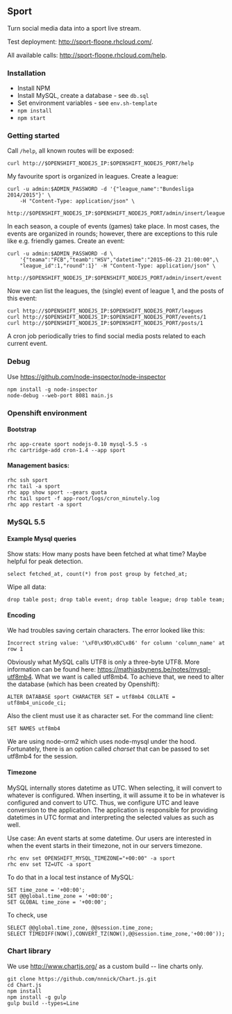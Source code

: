 ## Sport

Turn social media data into a sport live stream.

Test deployment: http://sport-floone.rhcloud.com/.

All available calls: http://sport-floone.rhcloud.com/help.

### Installation

* Install NPM
* Install MySQL, create a database - see `db.sql`
* Set environment variables - see `env.sh-template`
* `npm install`
* `npm start`

### Getting started

Call `/help`, all known routes will be exposed:

	curl http://$OPENSHIFT_NODEJS_IP:$OPENSHIFT_NODEJS_PORT/help

My favourite sport is organized in leagues. Create a league:

	curl -u admin:$ADMIN_PASSWORD -d '{"league_name":"Bundesliga 2014/2015"}' \
		-H "Content-Type: application/json" \
		http://$OPENSHIFT_NODEJS_IP:$OPENSHIFT_NODEJS_PORT/admin/insert/league

In each season, a couple of events (games) take place. In most cases, the events are organized in rounds; however, there are exceptions to this rule like e.g. friendly games. Create an event:

	curl -u admin:$ADMIN_PASSWORD -d \
		'{"teama":"FCB","teamb":"HSV","datetime":"2015-06-23 21:00:00",\
		"league_id":1,"round":1}' -H "Content-Type: application/json" \
		http://$OPENSHIFT_NODEJS_IP:$OPENSHIFT_NODEJS_PORT/admin/insert/event

Now we can list the leagues, the (single) event of league 1, and the posts of this event:

	curl http://$OPENSHIFT_NODEJS_IP:$OPENSHIFT_NODEJS_PORT/leagues
	curl http://$OPENSHIFT_NODEJS_IP:$OPENSHIFT_NODEJS_PORT/events/1
	curl http://$OPENSHIFT_NODEJS_IP:$OPENSHIFT_NODEJS_PORT/posts/1

A cron job periodically tries to find social media posts related to each current event.

### Debug

Use https://github.com/node-inspector/node-inspector

	npm install -g node-inspector
	node-debug --web-port 8081 main.js

### Openshift environment

#### Bootstrap

	rhc app-create sport nodejs-0.10 mysql-5.5 -s
	rhc cartridge-add cron-1.4 --app sport

#### Management basics:

	rhc ssh sport
	rhc tail -a sport
	rhc app show sport --gears quota
	rhc tail sport -f app-root/logs/cron_minutely.log
	rhc app restart -a sport

### MySQL 5.5

#### Example Mysql queries

Show stats: How many posts have been fetched at what time? Maybe helpful for peak detection.

	select fetched_at, count(*) from post group by fetched_at;

Wipe all data:

	drop table post; drop table event; drop table league; drop table team;

#### Encoding

We had troubles saving certain characters. The error looked like this:

	Incorrect string value: '\xF0\x9D\x8C\x86' for column 'column_name' at row 1

Obviously what MySQL calls UTF8 is only a three-byte UTF8. More information can be found here:
https://mathiasbynens.be/notes/mysql-utf8mb4.
What we want is called utf8mb4. To achieve that, we need to alter the database (which has been created by Openshift):

	ALTER DATABASE sport CHARACTER SET = utf8mb4 COLLATE = utf8mb4_unicode_ci;

Also the client must use it as character set. For the command line client:

	SET NAMES utf8mb4

We are using node-orm2 which uses node-mysql under the hood. Fortunately, there is an option called _charset_  that can be passed to set utf8mb4 for the session.

#### Timezone

MySQL internally stores datetime as UTC. When selecting, it will convert to whatever is configured. When inserting, it will assume it to be in whatever is configured and convert to UTC. Thus, we configure UTC and leave conversion to the application. The application is responsible for providing datetimes in UTC format and interpreting the selected values as such as well.

Use case: An event starts at some datetime. Our users are interested in when the event starts in their timezone, not in our servers timezone.

	rhc env set OPENSHIFT_MYSQL_TIMEZONE="+00:00" -a sport
	rhc env set TZ=UTC -a sport

To do that in a local test instance of MySQL:

	SET time_zone = '+00:00';
	SET @@global.time_zone = '+00:00';
	SET GLOBAL time_zone = '+00:00';

To check, use

	SELECT @@global.time_zone, @@session.time_zone;
	SELECT TIMEDIFF(NOW(),CONVERT_TZ(NOW(),@@session.time_zone,'+00:00'));

### Chart library

We use http://www.chartjs.org/ as a custom build -- line charts only.

	git clone https://github.com/nnnick/Chart.js.git
	cd Chart.js
	npm install
	npm install -g gulp
	gulp build --types=Line